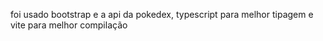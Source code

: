 foi usado bootstrap e a api da pokedex, typescript para melhor tipagem e vite para melhor compilação